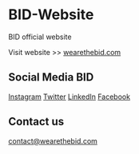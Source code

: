 # BID-Website
BID official website

Visit website >> [wearethebid.com](wearethebid.com)

## Social Media BID

[Instagram](https://www.instagram.com/wearethebid/)
[Twitter](https://twitter.com/wearethebid)
[LinkedIn](https://www.linkedin.com/company/wearethebid/)
[Facebook](https://www.facebook.com/profile.php?id=100087930741460)

## Contact us

contact@wearethebid.com